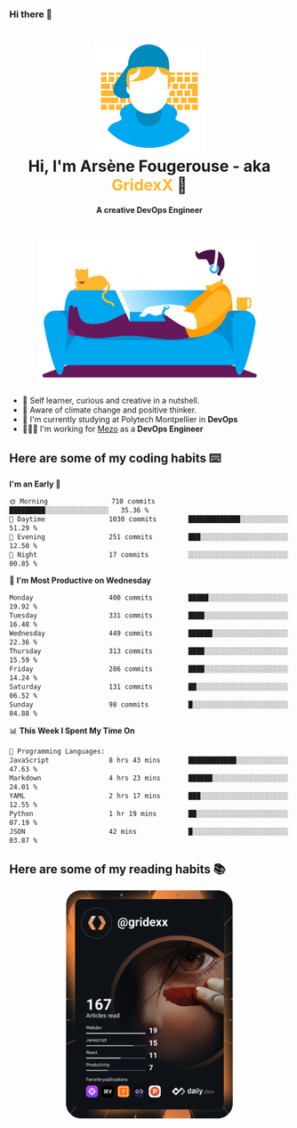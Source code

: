 ### Hi there 👋

<!--
**GridexX/gridexx** is a ✨ _special_ ✨ repository because its `README.md` (this file) appears on your GitHub profile.

Here are some ideas to get you started:

- 🔭 I’m currently working on ...
- 🌱 I’m currently learning ...
- 👯 I’m looking to collaborate on ...
- 🤔 I’m looking for help with ...
- 💬 Ask me about ...
- 📫 How to reach me: ...
- 😄 Pronouns: ...
- ⚡ Fun fact: ...
-->


<!-- Header -->
<h1 align="center">
  <img src="./images/user_profile.png" width="200">
  <br>
  Hi, I'm Arsène Fougerouse - aka <span style="color:#ffb72e">GridexX</span> 👋
</h1>


<p align="center">
  <b>A creative DevOps Engineer </b>
</p>
<br/>
<p align="center">
  <img src="./images/man_couch.png" width="400">
</p>

- 🎨 Self learner, curious and creative in a nutshell. 
- 🌱 Aware of climate change and positive thinker.
- 📕 I'm currently studying at Polytech Montpellier in **DevOps**
- 👨🏻‍💻 I'm working for [Mezo](https://meso-lr.umontpellier.fr/) as a **DevOps Engineer**


## Here are some of my coding habits ⌨️

<!-- Add a section about tech and Ops stack
  Like this one : https://github.com/Xanthus58#-tech-stack
-->
<!--START_SECTION:waka-->
**I'm an Early 🐤** 

```text
🌞 Morning                710 commits         █████████░░░░░░░░░░░░░░░░   35.36 % 
🌆 Daytime                1030 commits        █████████████░░░░░░░░░░░░   51.29 % 
🌃 Evening                251 commits         ███░░░░░░░░░░░░░░░░░░░░░░   12.50 % 
🌙 Night                  17 commits          ░░░░░░░░░░░░░░░░░░░░░░░░░   00.85 % 
```
📅 **I'm Most Productive on Wednesday** 

```text
Monday                   400 commits         █████░░░░░░░░░░░░░░░░░░░░   19.92 % 
Tuesday                  331 commits         ████░░░░░░░░░░░░░░░░░░░░░   16.48 % 
Wednesday                449 commits         ██████░░░░░░░░░░░░░░░░░░░   22.36 % 
Thursday                 313 commits         ████░░░░░░░░░░░░░░░░░░░░░   15.59 % 
Friday                   286 commits         ████░░░░░░░░░░░░░░░░░░░░░   14.24 % 
Saturday                 131 commits         ██░░░░░░░░░░░░░░░░░░░░░░░   06.52 % 
Sunday                   98 commits          █░░░░░░░░░░░░░░░░░░░░░░░░   04.88 % 
```


📊 **This Week I Spent My Time On** 

```text
💬 Programming Languages: 
JavaScript               8 hrs 43 mins       ████████████░░░░░░░░░░░░░   47.63 % 
Markdown                 4 hrs 23 mins       ██████░░░░░░░░░░░░░░░░░░░   24.01 % 
YAML                     2 hrs 17 mins       ███░░░░░░░░░░░░░░░░░░░░░░   12.55 % 
Python                   1 hr 19 mins        ██░░░░░░░░░░░░░░░░░░░░░░░   07.19 % 
JSON                     42 mins             █░░░░░░░░░░░░░░░░░░░░░░░░   03.87 % 
```


<!--END_SECTION:waka-->

## Here are some of my reading habits 📚
<div  align="center">
  <img src="./images/devcard.svg" width="300">
</div>
